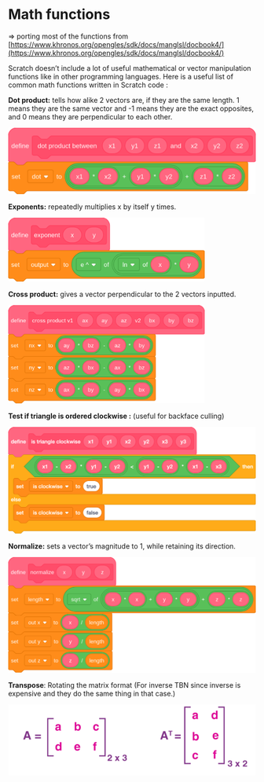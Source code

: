 # Math functions
\=\> porting most of the functions from   
[https://www.khronos.org/opengles/sdk/docs/manglsl/docbook4/](https://www.khronos.org/opengles/sdk/docs/manglsl/docbook4/)

Scratch doesn’t include a lot of useful mathematical or vector manipulation functions like in other programming languages. Here is a useful list of common math functions written in Scratch code : 

**Dot product:** tells how alike 2 vectors are, if they are the same length. 1 means they are the same vector and \-1 means they are the exact opposites, and 0 means they are perpendicular to each other.  

<img src="../images/image80.png" width="600" class="scratch-block">

**Exponents:** repeatedly multiplies x by itself y times.  

<img src="../images/image97.png" width="400" class="scratch-block">

**Cross product:** gives a vector perpendicular to the 2 vectors inputted.

<img src="../images/image81.png" width="400" class="scratch-block">

**Test if triangle is ordered clockwise :** (useful for backface culling)  

<img src="../images/image24.png" width="600" class="scratch-block">

**Normalize:** sets a vector’s magnitude to 1, while retaining its direction.  

<img src="../images/image79.png" width="600" class="scratch-block">

**Transpose**: Rotating the matrix format (For inverse TBN since inverse is expensive and they do the same thing in that case.)  

<img src="../images/image55.png">

# 